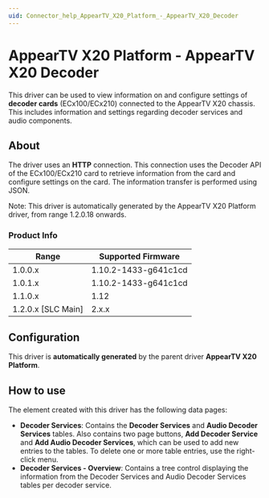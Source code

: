 ```yaml
---
uid: Connector_help_AppearTV_X20_Platform_-_AppearTV_X20_Decoder
---
```


# AppearTV X20 Platform - AppearTV X20 Decoder

This driver can be used to view information on and configure settings of **decoder cards** (ECx100/ECx210) connected to the AppearTV X20 chassis. This includes information and settings regarding decoder services and audio components.

## About

The driver uses an **HTTP** connection. This connection uses the Decoder API of the ECx100/ECx210 card to retrieve information from the card and configure settings on the card. The information transfer is performed using JSON.

Note: This driver is automatically generated by the AppearTV X20 Platform driver, from range 1.2.0.18 onwards.

### Product Info

| **Range**            | **Supported Firmware** |
|----------------------|------------------------|
| 1.0.0.x              | 1.10.2-1433-g641c1cd   |
| 1.0.1.x              | 1.10.2-1433-g641c1cd   |
| 1.1.0.x              | 1.12                   |
| 1.2.0.x \[SLC Main\] | 2.x.x                  |

## Configuration

This driver is **automatically generated** by the parent driver **AppearTV X20 Platform**.

## How to use

The element created with this driver has the following data pages:

- **Decoder Services**: Contains the **Decoder Services** and **Audio Decoder Services** tables. Also contains two page buttons, **Add Decoder Service** and **Add Audio Decoder Services**, which can be used to add new entries to the tables. To delete one or more table entries, use the right-click menu.
- **Decoder Services - Overview**: Contains a tree control displaying the information from the Decoder Services and Audio Decoder Services tables per decoder service.
